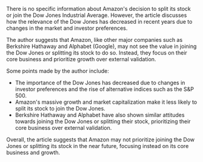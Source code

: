 There is no specific information about Amazon's decision to split its stock or join the Dow Jones Industrial Average. However, the article discusses how the relevance of the Dow Jones has decreased in recent years due to changes in the market and investor preferences.

The author suggests that Amazon, like other major companies such as Berkshire Hathaway and Alphabet (Google), may not see the value in joining the Dow Jones or splitting its stock to do so. Instead, they focus on their core business and prioritize growth over external validation.

Some points made by the author include:

* The importance of the Dow Jones has decreased due to changes in investor preferences and the rise of alternative indices such as the S&P 500.
* Amazon's massive growth and market capitalization make it less likely to split its stock to join the Dow Jones.
* Berkshire Hathaway and Alphabet have also shown similar attitudes towards joining the Dow Jones or splitting their stock, prioritizing their core business over external validation.

Overall, the article suggests that Amazon may not prioritize joining the Dow Jones or splitting its stock in the near future, focusing instead on its core business and growth.